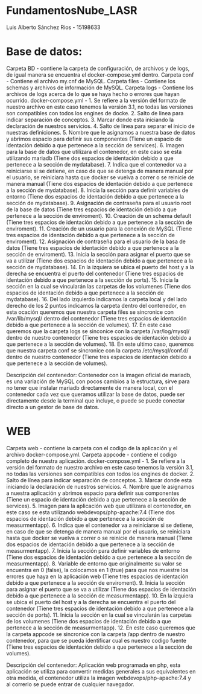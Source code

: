 # FundamentosNube_LASR
Luis Alberto Sánchez Rios - 15198633

# Base de datos:
Carpeta BD - contiene la carpeta de configuración, de archivos y de logs, de igual manera
             se encuentra el docker-compose.yml dentro.
    Carpeta conf - Contiene el archivo my.cnf de MySQL.
    Carpeta files - Contiene los schemas y archivos de información de MySQL.
    Carpeta logs - Contiene los archivos de logs acerca de lo que se haya hecho o errores
               que hayan ocurrido.
    docker-compose.yml - 
            1. Se refiere a la versión del formato de nuestro archivo en este caso tenemos la versión 3.1, no todas las versiones son compatibles con todos los engines de docke.
            2. Salto de linea para indicar separación de conceptos.
            3. Marcar donde esta iniciando la declaración de nuestros servicios.
            4. Salto de linea para separar el inicio de nuestras definiciones. 
            5. Nombre que le asignamos a nuestra base de datos y abrimos espacio para definir sus componentes (Tiene un espacio de identación debido a que pertenece a la sección de services).
            6. Imagen para la base de datos que utilizara el contenedor, en este caso se esta utilizando mariadb (Tiene dos espacios de identación debido a que pertenece a la sección de mydatabase).
            7. Indica que el contenedor va a reiniciarse si se detiene, en caso de que se detenga de manera manual por el usuario, se reiniciara hasta que docker se vuelva a correr o se reinicie de manera manual (Tiene dos espacios de identación debido a que pertenece a la sección de mydatabase).
            8. Inicia la sección para definir variables de entorno (Tiene dos espacios de identación debido a que pertenece a la sección de mydatabase).
            9. Asignación de contraseña para el usuario root de la base de datos (Tiene tres espacios de identación debido a que pertenece a la sección de enviroment).
            10. Creación de un schema default (Tiene tres espacios de identación debido a que pertenece a la sección de enviroment). 
            11. Creación de un usuario para la conexión de MySQL (Tiene tres espacios de identación debido a que pertenece a la sección de enviroment).
            12. Asignación de contraseña para el usuario de la basa de datos (Tiene tres espacios de identación debido a que pertenece a la sección de enviroment).
            13. Inicia la sección para asignar el puerto que se va a utilizar (Tiene dos espacios de identación debido a que pertenece a la sección de mydatabase).
            14. En la izquiera se ubica el puerto del host y a la derecha se encuentra el puerto del contenedor (Tiene tres espacios de identación debido a que pertenece a la sección de ports).
            15. Inicia la sección en la cual se vincularán las carpetas de los volumenes (Tiene dos espacios de identación debido a que pertenece a la sección de mydatabase).
            16. Del lado izquierdo indicamos la carpeta local y del lado derecho de los 2 puntos indicamos la carpeta dentro del contenedor, en esta ocación queremos que nuestra carpeta files se sincronice con /var/lib/mysql/ dentro del contenedor (Tiene tres espacios de identación debido a que pertenece a la sección de volumes).
            17. En este caso queremos que la carpeta logs se sinconice con la carpeta /var/log/mysql/ dentro de nuestro contenedor (Tiene tres espacios de identación debido a que pertenece a la sección de volumes).
            18. En este ultimo caso, queremos que nuestra carpeta conf se sincronice con la carpeta /etc/mysql/conf.d/ dentro de nuestro contenedor (Tiene tres espacios de identación debido a que pertenece a la sección de volumes).

Descripción del contenedor: Contenedor con la imagen oficial de mariadb, es una variación de MySQL con pocos cambios a la estructura, sirve para no tener que instalar mariadb directamente de manera local, con el contenedor cada vez que queramos utilizar la base de datos, puede ser directamente desde la terminal que incluye, o puede se puede conectar directo a un gestor de base de datos.

# WEB
Carpeta web - contiene la carpeta con el codigo de la aplicación y el archivo docker-compose.yml.
    Carpeta appcode - contiene el codigo completo de nuestra aplicación.
    docker-compose.yml - 
    1. Se refiere a la versión del formato de nuestro archivo en este caso tenemos la versión 3.1, no todas las versiones son compatibles con todos los engines de docker.
    2. Salto de línea para indicar separación de conceptos.
    3. Marcar donde esta iniciando la declaración de nuestros servicios.
    4. Nombre que le asignamos a nuestra aplicación y abrimos espacio para definir sus componentes (Tiene un espacio de identación debido a que pertenece a la sección de services).
    5. Imagen para la aplicación web que utilizara el contenedor, en este caso se esta utilizando webdevops/php-apache:7.4 (Tiene dos espacios de identación debido a que pertenece a la sección de measurmentapp).
    6. Indica que el contenedor va a reiniciarse si se detiene, en caso de que se detenga de manera manual por el usuario, se reiniciara hasta que docker se vuelva a correr o se reinicie de manera manual (Tiene dos espacios de identación debido a que pertenece a la sección de measurmentapp).
    7. Inicia la sección para definir variables de entorno (Tiene dos espacios de identación debido a que pertenece a la sección de measurmentapp).
    8. Variable de entorno que originalmente su valor se encuentra en 0 (false), la colocamos en 1 (true) para que nos muestre los errores que haya en la aplicación web (Tiene tres espacios de identación debido a que pertenece a la sección de enviroment).
    9. Inicia la sección para asignar el puerto que se va a utilizar (Tiene dos espacios de identación debido a que pertenece a la sección de measurmentapp).
    10. En la izquiera se ubica el puerto del host y a la derecha se encuentra el puerto del contenedor (Tiene tres espacios de identación debido a que pertenece a la sección de ports).
    11. Inicia la sección en la cual se vincularán las carpetas de los volumenes (Tiene dos espacios de identación debido a que pertenece a la sección de measurmentapp).
    12. En este caso queremos que la carpeta appcode se sincronice con la carpeta /app dentro de nuestro contenedor, para que se pueda identificar cual es nuestro codigo fuente (Tiene tres espacios de identación debido a que pertenece a la sección de volumes).
    
Descripción del contenedor: Aplicación web programada en php, esta aplicación se utiliza para convertir medidas generales a sus equivalentes en otra medida, el contenedor utiliza la imagen webdevops/php-apache:7.4 y al correrlo se puede entrar de cualquier navegador.

